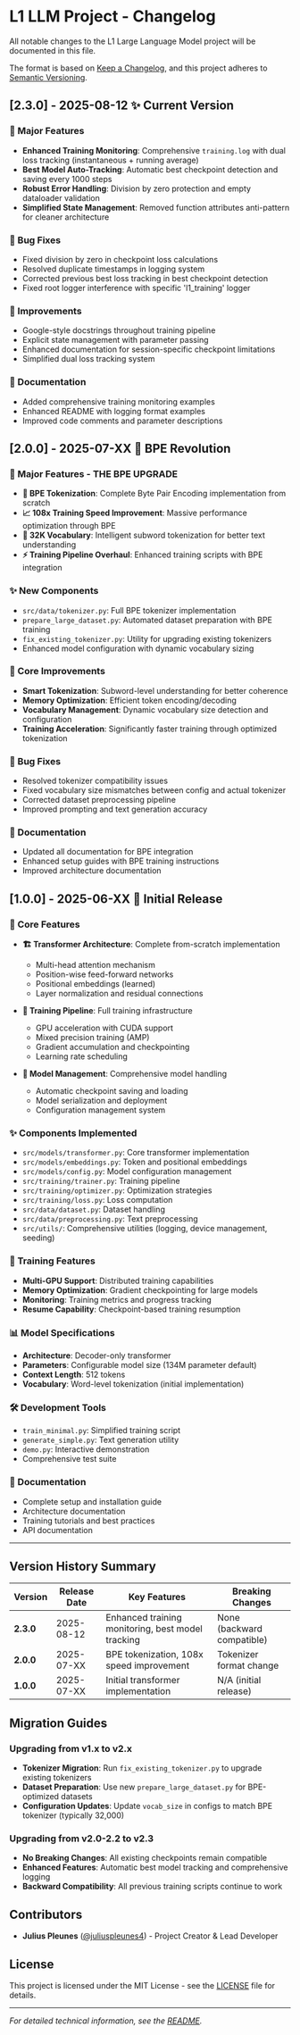 # L1 LLM Project - Changelog

All notable changes to the L1 Large Language Model project will be documented in this file.

The format is based on [Keep a Changelog](https://keepachangelog.com/en/1.0.0/),
and this project adheres to [Semantic Versioning](https://semver.org/spec/v2.0.0.html).

## [2.3.0] - 2025-08-12 ✨ Current Version

### 🎯 Major Features
- **Enhanced Training Monitoring**: Comprehensive `training.log` with dual loss tracking (instantaneous + running average)
- **Best Model Auto-Tracking**: Automatic best checkpoint detection and saving every 1000 steps
- **Robust Error Handling**: Division by zero protection and empty dataloader validation
- **Simplified State Management**: Removed function attributes anti-pattern for cleaner architecture

### 🐛 Bug Fixes
- Fixed division by zero in checkpoint loss calculations
- Resolved duplicate timestamps in logging system
- Corrected previous best loss tracking in best checkpoint detection
- Fixed root logger interference with specific 'l1_training' logger

### 🔧 Improvements
- Google-style docstrings throughout training pipeline
- Explicit state management with parameter passing
- Enhanced documentation for session-specific checkpoint limitations
- Simplified dual loss tracking system

### 📖 Documentation
- Added comprehensive training monitoring examples
- Enhanced README with logging format examples
- Improved code comments and parameter descriptions

## [2.0.0] - 2025-07-XX 🚀 BPE Revolution

### 🎯 Major Features - **THE BPE UPGRADE**
- **🧠 BPE Tokenization**: Complete Byte Pair Encoding implementation from scratch
- **📈 108x Training Speed Improvement**: Massive performance optimization through BPE
- **🎨 32K Vocabulary**: Intelligent subword tokenization for better text understanding
- **⚡ Training Pipeline Overhaul**: Enhanced training scripts with BPE integration

### ✨ New Components
- `src/data/tokenizer.py`: Full BPE tokenizer implementation
- `prepare_large_dataset.py`: Automated dataset preparation with BPE training
- `fix_existing_tokenizer.py`: Utility for upgrading existing tokenizers
- Enhanced model configuration with dynamic vocabulary sizing

### 🔧 Core Improvements
- **Smart Tokenization**: Subword-level understanding for better coherence
- **Memory Optimization**: Efficient token encoding/decoding
- **Vocabulary Management**: Dynamic vocabulary size detection and configuration
- **Training Acceleration**: Significantly faster training through optimized tokenization

### 🐛 Bug Fixes
- Resolved tokenizer compatibility issues
- Fixed vocabulary size mismatches between config and actual tokenizer
- Corrected dataset preprocessing pipeline
- Improved prompting and text generation accuracy

### 📖 Documentation
- Updated all documentation for BPE integration
- Enhanced setup guides with BPE training instructions
- Improved architecture documentation

## [1.0.0] - 2025-06-XX 🌟 Initial Release

### 🎯 Core Features
- **🏗️ Transformer Architecture**: Complete from-scratch implementation
  - Multi-head attention mechanism
  - Position-wise feed-forward networks  
  - Positional embeddings (learned)
  - Layer normalization and residual connections

- **🚀 Training Pipeline**: Full training infrastructure
  - GPU acceleration with CUDA support
  - Mixed precision training (AMP)
  - Gradient accumulation and checkpointing
  - Learning rate scheduling

- **💾 Model Management**: Comprehensive model handling
  - Automatic checkpoint saving and loading
  - Model serialization and deployment
  - Configuration management system

### ✨ Components Implemented
- `src/models/transformer.py`: Core transformer implementation
- `src/models/embeddings.py`: Token and positional embeddings
- `src/models/config.py`: Model configuration management
- `src/training/trainer.py`: Training pipeline
- `src/training/optimizer.py`: Optimization strategies
- `src/training/loss.py`: Loss computation
- `src/data/dataset.py`: Dataset handling
- `src/data/preprocessing.py`: Text preprocessing
- `src/utils/`: Comprehensive utilities (logging, device management, seeding)

### 🔧 Training Features
- **Multi-GPU Support**: Distributed training capabilities
- **Memory Optimization**: Gradient checkpointing for large models
- **Monitoring**: Training metrics and progress tracking
- **Resume Capability**: Checkpoint-based training resumption

### 📊 Model Specifications
- **Architecture**: Decoder-only transformer
- **Parameters**: Configurable model size (134M parameter default)
- **Context Length**: 512 tokens
- **Vocabulary**: Word-level tokenization (initial implementation)

### 🛠️ Development Tools
- `train_minimal.py`: Simplified training script
- `generate_simple.py`: Text generation utility
- `demo.py`: Interactive demonstration
- Comprehensive test suite

### 📖 Documentation
- Complete setup and installation guide
- Architecture documentation
- Training tutorials and best practices
- API documentation

---

## Version History Summary

| Version | Release Date | Key Features | Breaking Changes |
|---------|-------------|--------------|------------------|
| **2.3.0** | 2025-08-12 | Enhanced training monitoring, best model tracking | None (backward compatible) |
| **2.0.0** | 2025-07-XX | BPE tokenization, 108x speed improvement | Tokenizer format change |
| **1.0.0** | 2025-07-XX | Initial transformer implementation | N/A (initial release) |

## Migration Guides

### Upgrading from v1.x to v2.x
- **Tokenizer Migration**: Run `fix_existing_tokenizer.py` to upgrade existing tokenizers
- **Dataset Preparation**: Use new `prepare_large_dataset.py` for BPE-optimized datasets
- **Configuration Updates**: Update `vocab_size` in configs to match BPE tokenizer (typically 32,000)

### Upgrading from v2.0-2.2 to v2.3
- **No Breaking Changes**: All existing checkpoints remain compatible
- **Enhanced Features**: Automatic best model tracking and comprehensive logging
- **Backward Compatibility**: All previous training scripts continue to work

## Contributors

- **Julius Pleunes** ([@juliuspleunes4](https://github.com/juliuspleunes4)) - Project Creator & Lead Developer

## License

This project is licensed under the MIT License - see the [LICENSE](../LICENSE) file for details.

---

*For detailed technical information, see the [README](../README.md).*
